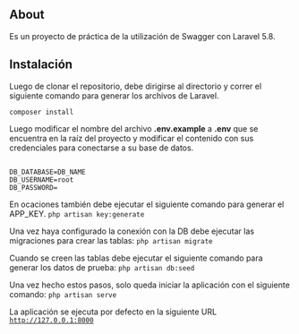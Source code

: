 <h2>About</h2>

Es un proyecto de práctica de la utilización de Swagger con Laravel 5.8.

<h2>Instalación</h2>

Luego de clonar el repositorio, debe dirigirse al directorio y correr el siguiente comando para generar los archivos de Laravel.

<code>composer install</code>

Luego modificar el nombre del archivo <b>.env.example</b> a <b>.env</b> que se encuentra en la raíz del proyecto y modificar el contenido con sus credenciales para conectarse a su base de datos.

<code>
DB_DATABASE=DB_NAME
DB_USERNAME=root
DB_PASSWORD=
</code>

En ocaciones también debe ejecutar el siguiente comando para generar el APP_KEY.
<code>php artisan key:generate</code>

Una vez haya configurado la conexión con la DB debe ejecutar las migraciones para crear las tablas:
<code>php artisan migrate</code>

Cuando se creen las tablas debe ejecutar el siguiente comando para generar los datos de prueba:
<code>php artisan db:seed</code>

Una vez hecho estos pasos, solo queda iniciar la aplicación con el siguiente comando:
<code>php artisan serve</code>

La aplicación se ejecuta por defecto en la siguiente URL
<code>http://127.0.0.1:8000</code>
